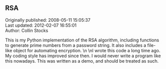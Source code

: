 ## RSA  
Originally published: 2008-05-11 15:05:37  
Last updated: 2012-02-07 16:55:01  
Author: Collin Stocks  
  
This is my Python implementation of the RSA algorithm, including functions to generate prime numbers from a password string. It also includes a file-like object for automating encryption.\n\nI wrote this code a long time ago. My coding style has improved since then. I would never write a program like this nowadays. This was written as a demo, and should be treated as such.